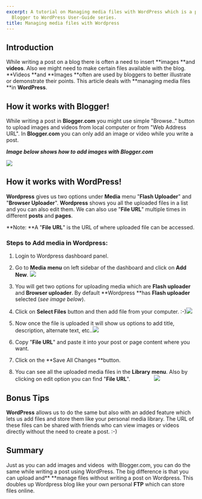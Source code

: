 ```yaml
---
excerpt: A tutorial on Managing media files with WordPress which is a part of the
  Blogger to WordPress User-Guide series.
title: Managing media files with Wordpress
---
```


## Introduction


While writing a post on a blog there is often a need to insert **images **and **videos**. Also we might need to make certain files available with the blog. **Videos **and **Images **often are used by bloggers to better illustrate or demonstrate their points. This article deals with **managing media files **in **WordPress**.


## How it works with Blogger!


While writing a post in **Blogger.com** you might use simple "Browse.." button to upload images and videos from local computer or from "Web Address URL". In **Blogger.com** you can only add an image or video while you write a post.

**_Image below shows how to add images with Blogger.com_**

[![](https://rtcamp.com/wp-content/uploads/2010/08/media-blogger-blogger-to-wordpress-600x305.png)](https://rtcamp.com/wp-content/uploads/2010/08/media-blogger-blogger-to-wordpress.png)


## How it works with WordPress!


**Wordpress** gives us two options under **Media** menu "**Flash Uploader**" and "**Browser Uploader**". **Wordpress** shows you all the uploaded files in a list and you can also edit them. We can also use "**File URL**" multiple times in different **posts** and **pages**.

**Note: **A "**File URL**" is the URL of where uploaded file can be accessed.


### Steps to Add media in Wordpress:





	
  1. Login to Wordpress dashboard panel.

	
  2. Go to **Media** **menu** on left sidebar of the dashboard and click on **Add New**.
[![](https://rtcamp.com/wp-content/uploads/2010/08/media-blogger-to-wordpress.png)](https://rtcamp.com/wp-content/uploads/2010/08/media-blogger-to-wordpress.png)

	
  3. You will get two options for uploading media which are **Flash uploader** and **Browser uploader**. By default **Wordpress **has **Flash uploader** selected (_see image below_).

	
  4. Click on **Select Files** button and then add file from your computer. :-)[![](https://rtcamp.com/wp-content/uploads/2010/08/add-media-blogger-to-wordpress-600x174.png)](https://rtcamp.com/wp-content/uploads/2010/08/add-media-blogger-to-wordpress.png)

	
  5. Now once the file is uploaded it will show us options to add title, description, alternate text, etc..[![](https://rtcamp.com/wp-content/uploads/2010/08/media-images-edit-600x437.png)](https://rtcamp.com/wp-content/uploads/2010/08/media-images-edit.png)

	
  6. Copy "**File URL**" and paste it into your post or page content where you want.

	
  7. Click on the **Save All Changes **button.

	
  8. You can see all the uploaded media files in the **Library** **menu**. Also by clicking on edit option you can find "**File URL**".                [![](https://rtcamp.com/wp-content/uploads/2010/08/library-blogger-to-wordpress.png)](https://rtcamp.com/wp-content/uploads/2010/08/library-blogger-to-wordpress.png)




## Bonus Tips


**WordPress** allows us to do the same but also with an added feature which lets us add files and store them like your personal media library. The URL of these files can be shared with friends who can view images or videos directly without the need to create a post. :-)


## Summary


Just as you can add images and videos  with Blogger.com, you can do the same while writing a post using WordPress. The big difference is that you can upload and** **manage files without writing a post on Wordpress. This doubles up Wordpress blog like your own personal **FTP** which can store files online.
